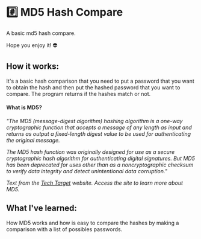# :hash: MD5 Hash Compare

A basic md5 hash compare.

Hope you enjoy it! 👽

## How it works:
It's a basic hash comparison that you need to put a password that you want to obtain the hash and then put the hashed password that you want to compare. The program returns if the hashes match or not.

#### What is MD5?
*"The MD5 (message-digest algorithm) hashing algorithm is a one-way cryptographic function that accepts a message of any length as input and returns as output a fixed-length digest value to be used for authenticating the original message.*

*The MD5 hash function was originally designed for use as a secure cryptographic hash algorithm for authenticating digital signatures. But MD5 has been deprecated for uses other than as a noncryptographic checksum to verify data integrity and detect unintentional data corruption."*

*Text from the [Tech Target](https://searchsecurity.techtarget.com/definition/MD5) website. Access the site to learn more about MD5.*

## What I've learned:
How MD5 works and how is easy to compare the hashes by making a comparison with a list of possibles passwords.
